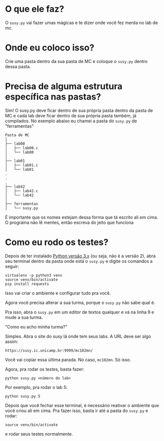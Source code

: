 # O que ele faz?

O `susy.py` vai fazer umas mágicas e te dizer onde você fez merda no lab de mc.

# Onde eu coloco isso?

Crie uma pasta dentro da sua pasta de MC e coloque o `susy.py` dentro dessa pasta.

# Precisa de alguma estrutura específica nas pastas?

Sim! O susy.py deve ficar dentro de sua própria pasta
dentro da pasta de MC e cada lab deve ficar dentro de sua própria pasta também,
já compilados. No exemplo abaixo eu chamei a pasta do `susy.py` de "ferramentas"

```
Pasta de MC
│
├── lab00
│   ├── lab00.c
│   └── lab00
│
├── lab01
│   ├── lab01.c
│   └── lab01
.
.
.
├── lab42
│   ├── lab42.c
│   └── lab42
│
├── ferramentas
│   └── susy.py
```

É importante que os nomes estejam dessa forma que tá escrito ali em cima. O programa
não lê mentes, então escreva do jeito que funciona

# Como eu rodo os testes?

Depois de ter instalado [Python versão 3.x](https://www.python.org/)
(ou seja, não é a versão 2), abra seu terminal dentro
da pasta onde está o `susy.py` e digite os comandos a seguir:

```
virtualenv -p python3 venv
source venv/bin/activate
pip install requests
```
Isso vai criar o ambiente e configurar tudo pra você.

Agora você precisa alterar a sua turma, porque o `susy.py` não sabe qual é.

Pra isso, abra o `susy.py` em um editor de textos qualquer e vá na linha 9 e
mude a sua turma.

"Como eu acho minha turma?"

Simples. Abra o site do susy lá onde tem seus labs. A URL deve ser algo assim:
```
https://susy.ic.unicamp.br:9999/mc102mn/
```
Você vai copiar essa última parada. No caso, `mc102mn`. Só isso.


Agora, pra rodar os testes, basta fazer:
```
python susy.py <número do lab>
```
Por exemplo, pra rodar o lab 5:
```
python susy.py 5
```

Depois que você fechar esse terminal, é necessário reativar
o ambiente que você criou ali em cima. Pra fazer isso,
basta ir até a pasta do `susy.py` e rodar:
```
source venv/bin/activate
```
e rodar seus testes normalmente.
